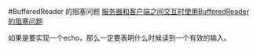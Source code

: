 #BufferedReader 的阻塞问题
[服务器和客户端之间交互时使用BufferedReader的阻塞问题](http://blog.csdn.net/dyc9891009/article/details/8141200)

如果是要实现一个echo，那么一定要表明什么时候读到一个有效的输入。